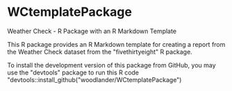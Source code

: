 # WCtemplatePackage

Weather Check - R Package with an R Markdown Template

This R package provides an R Markdown template for creating a report from the Weather Check dataset from the "fivethirtyeight" R package.

To install the development version of this package from GitHub, you may use the "devtools" package to run this R code "devtools::install_github("woodlander/WCtemplatePackage")
